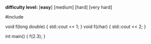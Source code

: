 **difficulty level:** [**easy**] [medium] [hard] [very hard]

#include <iostream>

void f(long double) { std::cout << 1; }
void f(char) { std::cout << 2; }

int main()
{
	f(2.3);
}
